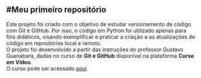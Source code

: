 #Meu primeiro repositório
---
Este projeto foi criado com o objetivo de estudar versionamento de código com Git e GitHub. Por isso, o código em Python foi utilizado apenas para fins didáticos, visando exemplificar e praticar a criação e as atualizações de código em repositórios local e remoto.  
O projeto foi desenvolvido a partir das instruções do professor Gustavo Guanabara, dadas no curso de **Git e GitHub** disponível na plataforma **Curso em Vídeo**.   
O curso pode ser acessado [aqui](https://www.cursoemvideo.com/curso/curso-de-git-e-github/).
